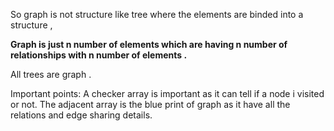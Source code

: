 So graph is not structure like tree where   the elements are binded into a structure , 

**Graph is just n number of elements which are having n number of relationships with n number of elements .**

All trees are graph .

Important points:
 A checker array is important as it can tell if a node i visited or not.
 The adjacent array  is the blue print of graph as it have all the relations and edge sharing details.






  
 







